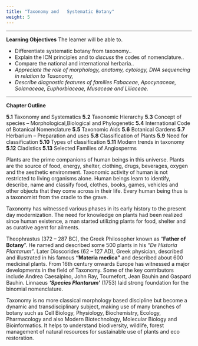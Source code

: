 ```yaml
---
title: "Taxonomy and   Systematic Botany"
weight: 5
---
```


---

**Learning Objectives**
The learner will be able to.

- Differentiate systematic botany from taxonomy..
- Explain the ICN principles and to _discuss_ the codes of nomenclature..
- Compare the national and international herbaria..
- _Appreciate the role of morphology,_ _anatomy, cytology, DNA sequencing in relation to Taxonomy,_
- _Describe diagnostic features of families Fabaceae, Apocynaceae, Solanaceae, Euphorbiaceae, Musaceae and Liliaceae._

---

**Chapter Outline**

**5.1** Taxonomy and Systematics
**5.2** Taxonomic Hierarchy
**5.3** Concept of species – Morphological,Biological and Phylogenetic
**5.4** International Code of Botanical Nomenclature
**5.5** Taxonomic Aids
**5.6** Botanical Gardens
**5.7** Herbarium – Preparation and uses
**5.8** Classification of Plants
**5.9** Need for classification
**5.10** Types of classification
**5.11** Modern trends in taxonomy
**5.12** Cladistics
**5.13** Selected Families of Angiosperms

Plants are the prime companions of human beings in this universe. Plants are the source of food, energy, shelter, clothing, drugs, beverages, oxygen and the aesthetic environment. Taxonomic activity of human is not restricted to living organisms alone. Human beings learn to identify, describe, name and classify food, clothes, books, games, vehicles and other objects that they come across in their life. Every human being thus is a taxonomist from the cradle to the grave.

Taxonomy has witnessed various phases in its early history to the present day modernization. The need for knowledge on plants had been realized since human existence, a man started utilizing plants for food, shelter and as curative agent for ailments.

Theophrastus (372 – 287 BC), the Greek Philosopher known as “**Father of Botany**”. He named and described some 500 plants in his _“De Historia Plantarum”_. Later Dioscorides (62 – 127 AD), Greek physician, described and illustrated in his famous **“Materia medica”** and described about 600 medicinal plants. From 16th century onwards Europe has witnessed a major developments in the field of Taxonomy. Some of the key contributors include Andrea Caesalpino, John Ray, Tournefort, Jean Bauhin and Gaspard Bauhin. Linnaeus **_‘Species Plantarum'_** (1753) laid strong foundation for the binomial nomenclature.

Taxonomy is no more classical morphology based discipline but become a dynamic and transdisciplinary subject, making use of many branches of botany such as Cell Biology, Physiology, Biochemistry, Ecology, Pharmacology and also Modern Biotechnology, Molecular Biology and Bioinformatics. It helps to understand biodiversity, wildlife, forest management of natural resources for sustainable use of plants and eco restoration.
